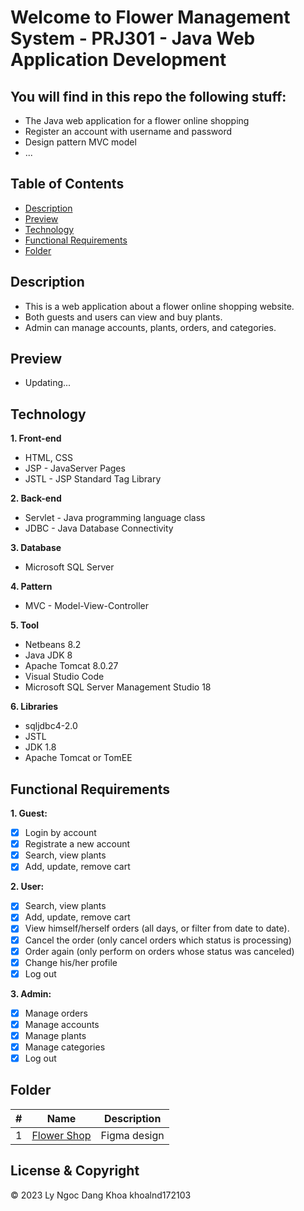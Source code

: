 # Welcome to Flower Management System - PRJ301 - Java Web Application Development

## You will find in this repo the following stuff:
* The Java web application for a flower online shopping
* Register an account with username and password
* Design pattern MVC model
* ...

## Table of Contents
* [Description](#description)
* [Preview](#preview)
* [Technology](#technology)
* [Functional Requirements](#functional-requirements)
* [Folder](#folder)

## Description
* This is a web application about a flower online shopping website.
* Both guests and users can view and buy plants. 
* Admin can manage accounts, plants, orders, and categories.

## Preview
* Updating...

## Technology
**1. Front-end**
* HTML, CSS
* JSP - JavaServer Pages
* JSTL - JSP Standard Tag Library

**2. Back-end**
* Servlet - Java programming language class
* JDBC - Java Database Connectivity

**3. Database**
* Microsoft SQL Server

**4. Pattern**
* MVC - Model-View-Controller

**5. Tool**
* Netbeans 8.2
* Java JDK 8
* Apache Tomcat 8.0.27
* Visual Studio Code
* Microsoft SQL Server Management Studio 18

**6. Libraries**
* sqljdbc4-2.0
* JSTL
* JDK 1.8
* Apache Tomcat or TomEE

## Functional Requirements
**1. Guest:**
- [x] Login by account
- [x] Registrate a new account
- [x] Search, view plants
- [x] Add, update, remove cart

**2. User:**
- [x] Search, view plants
- [x] Add, update, remove cart
- [x] View himself/herself orders (all days, or filter from date to date). 
- [x] Cancel the order (only cancel orders which status is processing)
- [x] Order again (only perform on orders whose status was canceled)
- [x] Change his/her profile
- [x] Log out

**3. Admin:**
- [x] Manage orders
- [x] Manage accounts
- [x] Manage plants
- [x] Manage categories
- [x] Log out

## Folder
#| Name | Description
-| ---- | -----------
1| [Flower Shop](https://www.figma.com/community/file/1170145556557798826) | Figma design 

## License & Copyright
&copy; 2023 Ly Ngoc Dang Khoa khoalnd172103
